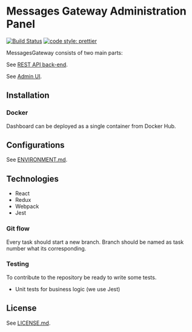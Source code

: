 # Messages Gateway Administration Panel

[![Build Status]()]() [![code style: prettier]()]()

MessagesGateway consists of two main parts:

See [REST API back-end]().

See [Admin UI]().

## Installation

### Docker

Dashboard can be deployed as a single container from []() Docker Hub.

## Configurations

See [ENVIRONMENT.md](/docs/ENVIRONMENT.md).

## Technologies

* React
* Redux
* Webpack
* Jest

### Git flow

Every task should start a new branch. Branch should be named as task number what
its corresponding.

### Testing

To contribute to the repository be ready to write some tests.

* Unit tests for business logic (we use Jest)

## License

See [LICENSE.md](/docs/LICENSE.md).
